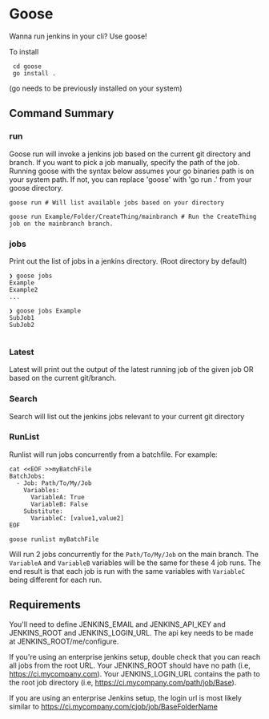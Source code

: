 # Goose

Wanna run jenkins in your cli? Use goose!


To install
```git clone git@github.com:rallyhealth/goose.git
 cd goose
 go install .
```

(go needs to be previously installed on your system)

## Command Summary


### run

Goose run will invoke a jenkins job based on the current git directory and branch.
If you want to pick a job manually, specify the path of the job.
Running goose with the syntax below assumes your go binaries path is on your system path. If not, you can replace 'goose' with 'go run .' from your goose directory.

```
goose run # Will list available jobs based on your directory

goose run Example/Folder/CreateThing/mainbranch # Run the CreateThing job on the mainbranch branch.
```

### jobs

Print out the list of jobs in a jenkins directory. (Root directory by default)

```
❯ goose jobs
Example
Example2
...

❯ goose jobs Example
SubJob1
SubJob2


```

### Latest

Latest will print out the output of the latest running job of the given job OR based on the current git/branch.


### Search

Search will list out the jenkins jobs relevant to your current git directory

### RunList

Runlist will run jobs concurrently from a batchfile. For example:

```
cat <<EOF >>myBatchFile
BatchJobs:
  - Job: Path/To/My/Job
    Variables:
      VariableA: True
      VariableB: False
    Substitute:
      VariableC: [value1,value2]
EOF

goose runlist myBatchFile
```

Will run 2 jobs concurrently for the `Path/To/My/Job` on the main branch. The `VariableA` and `VariableB` variables will be the same for these 4 job runs. The end result is that each job is run with the same variables with `VariableC` being different for each run.

## Requirements

You'll need to define JENKINS_EMAIL and JENKINS_API_KEY and JENKINS_ROOT and JENKINS_LOGIN_URL.
The api key needs to be made at JENKINS_ROOT/me/configure.

If you're using an enterprise jenkins setup, double check that you can reach all jobs from the root URL.
Your JENKINS_ROOT should have no path (i.e, https://ci.mycompany.com). Your JENKINS_LOGIN_URL contains the path to the root job directory (i.e, https://ci.mycompany.com/path/job/Base).

If you are using an enterprise Jenkins setup, the login url is most likely similar to https://ci.mycompany.com/cjob/job/BaseFolderName
